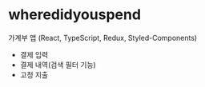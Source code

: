 # wheredidyouspend

가계부 앱
(React, TypeScript, Redux, Styled-Components)

- 결제 입력
- 결제 내역(검색 필터 기능)
- 고정 지출

